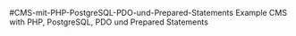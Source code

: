 #CMS-mit-PHP-PostgreSQL-PDO-und-Prepared-Statements
Example CMS with PHP, PostgreSQL, PDO und Prepared Statements

